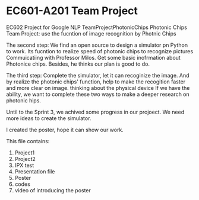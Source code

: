 # EC601-A201 Team Project
EC602 Project for Google NLP
TeamProjectPhotonicChips
Photonic Chips Team Project: use the fucntion of image recognition by Photnic Chips

The second step: We find an open source to design a simulator pn Python to work. Its fucntion to realize speed of photonic chips to recognize pictures Commuicatiing with Professor Milos. Get some basic inofrmation about Photonice chips. Besides, he thinks our plan is good to do.

The third step: Complete the simulator, let it can recoginize the image. And by realize the photonic chips' function, help to make the recogition faster and more clear on image. thinking about the physical device If we have the ability, we want to complete these two ways to make a deeper research on photonic hips.

Until to the Sprint 3, we achived some progress in our projoect. We need more ideas to create the simulator.

I created the poster, hope it can show our work.

This file contains:
1. Project1
2. Project2
3. IPX test
4. Presentation  file 
5. Poster 
6. codes 
7. video of introducing the poster
